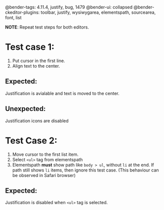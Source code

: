 @bender-tags: 4.11.4, justify, bug, 1479
@bender-ui: collapsed
@bender-ckeditor-plugins: toolbar, justify, wysiwygarea, elementspath, sourcearea, font, list

**NOTE**: Repeat test steps for both editors.

# Test case 1:
1. Put cursor in the first line.
2. Align text to the center.
## Expected:
Justification is avialable and text is moved to the center.
## Unexpected:
Justification icons are disabled

# Test Case 2:
1. Move cursor to the first list item.
2. Select `<ul>` tag from elementspath
3. Elementspath **must** show path like `body > ul`, without `li` at the end. If path still shows `li` items, then ignore this test case. (This behaviour can be observed in Safari browser)
## Expected:
Justification is disabled when `<ul>` tag is selected.
